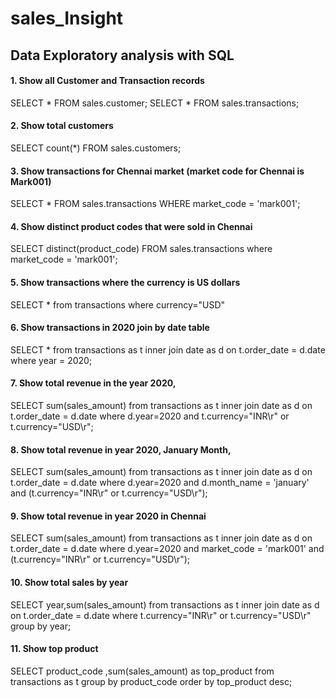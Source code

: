 # sales_Insight

## Data Exploratory analysis with SQL

#### 1. Show all Customer and Transaction records
SELECT * FROM sales.customer;
SELECT * FROM sales.transactions;

#### 2. Show total customers
SELECT count(*) FROM sales.customers;

#### 3. Show transactions for Chennai market (market code for Chennai is Mark001)
SELECT * FROM sales.transactions
WHERE market_code = 'mark001';

#### 4. Show distinct product codes that were sold in Chennai
SELECT distinct(product_code) FROM sales.transactions
where market_code = 'mark001';

#### 5. Show transactions where the currency is US dollars
SELECT * from transactions where currency="USD"

#### 6. Show transactions in 2020 join by date table
SELECT * from transactions as t
inner join date as d on t.order_date = d.date
where year = 2020;

#### 7. Show total revenue in the year 2020,
SELECT sum(sales_amount) from transactions as t
inner join date as d on t.order_date = d.date
where d.year=2020 and t.currency="INR\r" or t.currency="USD\r";

#### 8. Show total revenue in year 2020, January Month,
SELECT sum(sales_amount) from transactions as t
inner join date as d on t.order_date = d.date
where d.year=2020 and d.month_name = 'january' and (t.currency="INR\r" or
t.currency="USD\r");

#### 9. Show total revenue in year 2020 in Chennai
SELECT sum(sales_amount) from transactions as t
inner join date as d on t.order_date = d.date
where d.year=2020 and market_code = 'mark001' and (t.currency="INR\r" or
t.currency="USD\r");

#### 10. Show total sales by year
SELECT year,sum(sales_amount) from transactions as t
inner join date as d on t.order_date = d.date
where t.currency="INR\r" or t.currency="USD\r"
group by year;

#### 11. Show top product
SELECT product_code ,sum(sales_amount) as top_product from
transactions as t
group by product_code
order by top_product desc;
